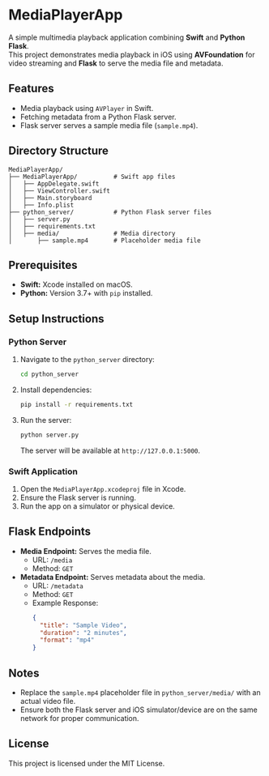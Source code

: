 # MediaPlayerApp

A simple multimedia playback application combining **Swift** and **Python Flask**.  
This project demonstrates media playback in iOS using **AVFoundation** for video streaming and **Flask** to serve the media file and metadata.

## Features
- Media playback using `AVPlayer` in Swift.
- Fetching metadata from a Python Flask server.
- Flask server serves a sample media file (`sample.mp4`).

## Directory Structure
```
MediaPlayerApp/
├── MediaPlayerApp/          # Swift app files
│   ├── AppDelegate.swift
│   ├── ViewController.swift
│   ├── Main.storyboard
│   ├── Info.plist
├── python_server/           # Python Flask server files
│   ├── server.py
│   ├── requirements.txt
│   ├── media/               # Media directory
│       ├── sample.mp4       # Placeholder media file
```

## Prerequisites
- **Swift:** Xcode installed on macOS.
- **Python:** Version 3.7+ with `pip` installed.

## Setup Instructions

### Python Server
1. Navigate to the `python_server` directory:
   ```bash
   cd python_server
   ```
2. Install dependencies:
   ```bash
   pip install -r requirements.txt
   ```
3. Run the server:
   ```bash
   python server.py
   ```
   The server will be available at `http://127.0.0.1:5000`.

### Swift Application
1. Open the `MediaPlayerApp.xcodeproj` file in Xcode.
2. Ensure the Flask server is running.
3. Run the app on a simulator or physical device.

## Flask Endpoints
- **Media Endpoint:** Serves the media file.
  - URL: `/media`
  - Method: `GET`
- **Metadata Endpoint:** Serves metadata about the media.
  - URL: `/metadata`
  - Method: `GET`
  - Example Response:
    ```json
    {
      "title": "Sample Video",
      "duration": "2 minutes",
      "format": "mp4"
    }
    ```

## Notes
- Replace the `sample.mp4` placeholder file in `python_server/media/` with an actual video file.
- Ensure both the Flask server and iOS simulator/device are on the same network for proper communication.

## License
This project is licensed under the MIT License.
